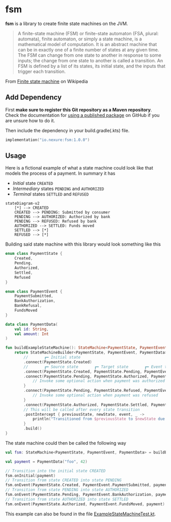 # fsm
**fsm** is a library to create finite state machines on the JVM.

 > A finite-state machine (FSM) or finite-state automaton (FSA, plural: automata), finite automaton, or simply a state machine, is a mathematical model of computation. It is an abstract machine that can be in exactly one of a finite number of states at any given time. The FSM can change from one state to another in response to some inputs; the change from one state to another is called a transition. An FSM is defined by a list of its states, its initial state, and the inputs that trigger each transition.

From [Finite state machine](https://en.wikipedia.org/wiki/Finite-state_machine) on Wikipedia

## Add Dependency
First **make sure to register this Git repository as a Maven repository**. Check the documentation for [using a published package](https://docs.github.com/en/packages/working-with-a-github-packages-registry/working-with-the-gradle-registry#using-a-published-package) on GitHub if you are unsure how to do it. 

Then include the dependency in your build.gradle(.kts) file.
```kotlin
implementation("io.nexure:fsm:1.0.0")
```

 ## Usage
 Here is a fictional example of what a state machine could look like that models the process of a
 payment. In summary it has
 - _Initial_ state `CREATED`
 - _Intermediary_ states `PENDING` and `AUTHORIZED`
 - _Terminal_ states `SETTLED` and `REFUSED`

 ```mermaid
 stateDiagram-v2
     [*] --> CREATED
     CREATED --> PENDING: Submitted by consumer
     PENDING --> AUTHORIZED: Authorized by bank
     PENDING --> REFUSED: Refused by bank
     AUTHORIZED --> SETTLED: Funds moved
     SETTLED --> [*]
     REFUSED --> [*]
 ```

Building said state machine with this library would look something like this

```kotlin
enum class PaymentState {
    Created,
    Pending,
    Authorized,
    Settled,
    Refused
}

enum class PaymentEvent {
    PaymentSubmitted,
    BankAuthorization,
    BankRefusal,
    FundsMoved
}

data class PaymentData(
    val id: String,
    val amount: Int
)

fun buildExampleStateMachine(): StateMachine<PaymentState, PaymentEvent, PaymentData> {
    return StateMachineBuilder<PaymentState, PaymentEvent, PaymentData>()
        //       ┏━ Initial state
        .connect(PaymentState.Created)
        //       ┏━ Source state       ┏━ Target state       ┏━ Event triggering transition
        .connect(PaymentState.Created, PaymentState.Pending, PaymentEvent.PaymentSubmitted)
        .connect(PaymentState.Pending, PaymentState.Authorized, PaymentEvent.BankAuthorization) {
            // Invoke some optional action when payment was authorized
        }
        .connect(PaymentState.Pending, PaymentState.Refused, PaymentEvent.BankRefusal) {
            // Invoke some optional action when payment was refused
        }
        .connect(PaymentState.Authorized, PaymentState.Settled, PaymentEvent.FundsMoved)
        // This will be called after every state transition
        .postIntercept { previousState, newState, event, _ ->
            println("Transitioned from $previousState to $newState due to event $event")
        }
        .build()
}
```

 The state machine could then be called the following way

```kotlin
val fsm: StateMachine<PaymentState, PaymentEvent, PaymentData> = buildExampleStateMachine()

val payment = PaymentData("foo", 42)

// Transition into the initial state CREATED
fsm.onInitial(payment)
// Transition from state CREATED into state PENDING
fsm.onEvent(PaymentState.Created, PaymentEvent.PaymentSubmitted, payment)
// Transition from state PENDING into state AUTHORIZED
fsm.onEvent(PaymentState.Pending, PaymentEvent.BankAuthorization, payment)
// Transition from state AUTHORIZED into state SETTLED
fsm.onEvent(PaymentState.Authorized, PaymentEvent.FundsMoved, payment)
```

This example can also be found in the file [ExampleStateMachineTest.kt](lib/src/test/kotlin/io/nexure/fsm/ExampleStateMachine.kt).
